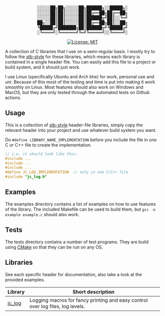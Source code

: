 <div align="center">
<pre>
░░░░░██╗██╗░░░░░██╗██████╗░░█████╗░
░░░░░██║██║░░░░░██║██╔══██╗██╔══██╗
░░░░░██║██║░░░░░██║██████╦╝██║░░╚═╝
██╗░░██║██║░░░░░██║██╔══██╗██║░░██╗
╚█████╔╝███████╗██║██████╦╝╚█████╔╝
░╚════╝░╚══════╝╚═╝╚═════╝░░╚════╝░
</pre>

[![License: MIT](https://img.shields.io/badge/License-MIT-yellow.svg)](https://opensource.org/licenses/MIT)

</div>

A collection of C libraries that I use on a semi-regular basis.
I mostly try to follow the
[stb-style](https://github.com/nothings/stb/blob/master/docs/stb_howto.txt) for these libraries,
which means each library is contained in a single header file.
You can easily add this file to a project or build system,
and it should just work.

I use Linux (specifically Ubuntu and Arch btw) for work, personal use and uni.
Because of this most of the testing and time is put into making it work smoothly on Linux.
Most features should also work on Windows and MacOS,
but they are only tested through the automated tests on Github actions.

## Usage
This is a collection of [stb-style](https://github.com/nothings/stb/blob/master/docs/stb_howto.txt) header-file libraries,
simply copy the relevant header into your project and use whatever build system you want.

Do `#define LIBRARY_NAME_IMPLEMENTATION` before you include the file in *one* C or C++ file
to create the implementation.

```C
// i.e. it should look like this:
#include ...
#include ...
#include ...
#define JC_LOG_IMPLEMENTATION  // only in one C/C++ file
#include "jc_log.h"
```

## Examples
The examples directory contains a list of examples on how to use features of the library.
The included Makefile can be used to build them, but `gcc -o example example.c` should also work.

## Tests
The tests directory contains a number of test programs.
They are build using [CMake](https://cmake.org/) so that they can be run on any OS.

## Libraries
See each specific header for documentation, also take a look at the provided examples.

Library | Short description
-|-
[jc_log](docs/jc_log.md) | Logging macros for fancy printing and easy control over log files, log levels.
